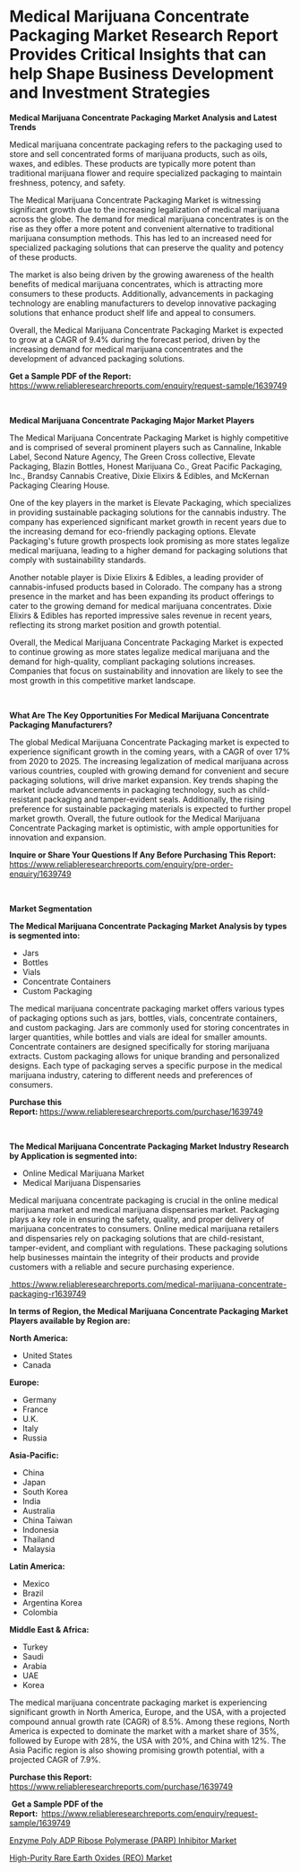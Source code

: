 <p><h1>Medical Marijuana Concentrate Packaging Market Research Report Provides Critical Insights that can help Shape Business Development and Investment Strategies</h1></p><p><strong>Medical Marijuana Concentrate Packaging Market Analysis and Latest Trends</strong></p>
<p><p>Medical marijuana concentrate packaging refers to the packaging used to store and sell concentrated forms of marijuana products, such as oils, waxes, and edibles. These products are typically more potent than traditional marijuana flower and require specialized packaging to maintain freshness, potency, and safety.</p><p>The Medical Marijuana Concentrate Packaging Market is witnessing significant growth due to the increasing legalization of medical marijuana across the globe. The demand for medical marijuana concentrates is on the rise as they offer a more potent and convenient alternative to traditional marijuana consumption methods. This has led to an increased need for specialized packaging solutions that can preserve the quality and potency of these products.</p><p>The market is also being driven by the growing awareness of the health benefits of medical marijuana concentrates, which is attracting more consumers to these products. Additionally, advancements in packaging technology are enabling manufacturers to develop innovative packaging solutions that enhance product shelf life and appeal to consumers.</p><p>Overall, the Medical Marijuana Concentrate Packaging Market is expected to grow at a CAGR of 9.4% during the forecast period, driven by the increasing demand for medical marijuana concentrates and the development of advanced packaging solutions.</p></p>
<p><strong>Get a Sample PDF of the Report:&nbsp;</strong> <a href="https://www.reliableresearchreports.com/enquiry/request-sample/1639749">https://www.reliableresearchreports.com/enquiry/request-sample/1639749</a></p>
<p>&nbsp;</p>
<p><strong>Medical Marijuana Concentrate Packaging Major Market Players</strong></p>
<p><p>The Medical Marijuana Concentrate Packaging Market is highly competitive and is comprised of several prominent players such as Cannaline, Inkable Label, Second Nature Agency, The Green Cross collective, Elevate Packaging, Blazin Bottles, Honest Marijuana Co., Great Pacific Packaging, Inc., Brandsy Cannabis Creative, Dixie Elixirs & Edibles, and McKernan Packaging Clearing House.</p><p>One of the key players in the market is Elevate Packaging, which specializes in providing sustainable packaging solutions for the cannabis industry. The company has experienced significant market growth in recent years due to the increasing demand for eco-friendly packaging options. Elevate Packaging's future growth prospects look promising as more states legalize medical marijuana, leading to a higher demand for packaging solutions that comply with sustainability standards.</p><p>Another notable player is Dixie Elixirs & Edibles, a leading provider of cannabis-infused products based in Colorado. The company has a strong presence in the market and has been expanding its product offerings to cater to the growing demand for medical marijuana concentrates. Dixie Elixirs & Edibles has reported impressive sales revenue in recent years, reflecting its strong market position and growth potential.</p><p>Overall, the Medical Marijuana Concentrate Packaging Market is expected to continue growing as more states legalize medical marijuana and the demand for high-quality, compliant packaging solutions increases. Companies that focus on sustainability and innovation are likely to see the most growth in this competitive market landscape.</p></p>
<p>&nbsp;</p>
<p><strong>What Are The Key Opportunities For Medical Marijuana Concentrate Packaging Manufacturers?</strong></p>
<p><p>The global Medical Marijuana Concentrate Packaging market is expected to experience significant growth in the coming years, with a CAGR of over 17% from 2020 to 2025. The increasing legalization of medical marijuana across various countries, coupled with growing demand for convenient and secure packaging solutions, will drive market expansion. Key trends shaping the market include advancements in packaging technology, such as child-resistant packaging and tamper-evident seals. Additionally, the rising preference for sustainable packaging materials is expected to further propel market growth. Overall, the future outlook for the Medical Marijuana Concentrate Packaging market is optimistic, with ample opportunities for innovation and expansion.</p></p>
<p><strong>Inquire or Share Your Questions If Any Before Purchasing This Report:</strong> <a href="https://www.reliableresearchreports.com/enquiry/pre-order-enquiry/1639749">https://www.reliableresearchreports.com/enquiry/pre-order-enquiry/1639749</a></p>
<p>&nbsp;</p>
<p><strong>Market Segmentation</strong></p>
<p><strong>The Medical Marijuana Concentrate Packaging Market Analysis by types is segmented into:</strong></p>
<p><ul><li>Jars</li><li>Bottles</li><li>Vials</li><li>Concentrate Containers</li><li>Custom Packaging</li></ul></p>
<p><p>The medical marijuana concentrate packaging market offers various types of packaging options such as jars, bottles, vials, concentrate containers, and custom packaging. Jars are commonly used for storing concentrates in larger quantities, while bottles and vials are ideal for smaller amounts. Concentrate containers are designed specifically for storing marijuana extracts. Custom packaging allows for unique branding and personalized designs. Each type of packaging serves a specific purpose in the medical marijuana industry, catering to different needs and preferences of consumers.</p></p>
<p><strong>Purchase this Report:&nbsp;</strong><a href="https://www.reliableresearchreports.com/purchase/1639749">https://www.reliableresearchreports.com/purchase/1639749</a></p>
<p>&nbsp;</p>
<p><strong>The Medical Marijuana Concentrate Packaging Market Industry Research by Application is segmented into:</strong></p>
<p><ul><li>Online Medical Marijuana Market</li><li>Medical Marijuana Dispensaries</li></ul></p>
<p><p>Medical marijuana concentrate packaging is crucial in the online medical marijuana market and medical marijuana dispensaries market. Packaging plays a key role in ensuring the safety, quality, and proper delivery of marijuana concentrates to consumers. Online medical marijuana retailers and dispensaries rely on packaging solutions that are child-resistant, tamper-evident, and compliant with regulations. These packaging solutions help businesses maintain the integrity of their products and provide customers with a reliable and secure purchasing experience.</p></p>
<p><a href="https://www.reliableresearchreports.com/medical-marijuana-concentrate-packaging-r1639749">&nbsp;https://www.reliableresearchreports.com/medical-marijuana-concentrate-packaging-r1639749</a></p>
<p><strong>In terms of Region, the Medical Marijuana Concentrate Packaging Market Players available by Region are:</strong></p>
<p>
    <p> <strong> North America: </strong>
        <ul>
            <li>United States</li>
            <li>Canada</li>
        </ul>
        </p> 
    <p> <strong> Europe: </strong>
        <ul>
            <li>Germany</li>
            <li>France</li>
            <li>U.K.</li>
            <li>Italy</li>
            <li>Russia</li>
        </ul>
        </p> 
    <p> <strong> Asia-Pacific: </strong>
        <ul>
            <li>China</li>
            <li>Japan</li>
            <li>South Korea</li>
            <li>India</li>
            <li>Australia</li>
            <li>China Taiwan</li>
            <li>Indonesia</li>
            <li>Thailand</li>
            <li>Malaysia</li>
        </ul>
        </p> 
    <p> <strong> Latin America: </strong>
        <ul>
            <li>Mexico</li>
            <li>Brazil</li>
            <li>Argentina Korea</li>
            <li>Colombia</li>
        </ul>
        </p> 
    <p> <strong> Middle East & Africa: </strong>
        <ul>
            <li>Turkey</li>
            <li>Saudi</li>
            <li>Arabia</li>
            <li>UAE</li>
            <li>Korea</li>
        </ul>
    </p>
    </p>
<p><p>The medical marijuana concentrate packaging market is experiencing significant growth in North America, Europe, and the USA, with a projected compound annual growth rate (CAGR) of 8.5%. Among these regions, North America is expected to dominate the market with a market share of 35%, followed by Europe with 28%, the USA with 20%, and China with 12%. The Asia Pacific region is also showing promising growth potential, with a projected CAGR of 7.9%.</p></p>
<p><strong>Purchase this Report: </strong><a href="https://www.reliableresearchreports.com/purchase/1639749">https://www.reliableresearchreports.com/purchase/1639749</a></p>
<p>&nbsp;<strong>Get a Sample PDF of the Report:&nbsp;&nbsp;</strong><a href="https://www.reliableresearchreports.com/enquiry/request-sample/1639749">https://www.reliableresearchreports.com/enquiry/request-sample/1639749</a></p>
<p><strong></strong></p>
<p><p><a href="https://github.com/maudAbbott7/Market-Research-Report-List-1/blob/main/enzyme-poly-adp-ribose-polymerase-parp-inhibitor-market.md">Enzyme Poly ADP Ribose Polymerase (PARP) Inhibitor Market</a></p><p><a href="https://issuu.com/reportprime-2/docs/high-purity-rare-earth-oxides-reo-market-size-2030">High-Purity Rare Earth Oxides (REO) Market</a></p></p>
